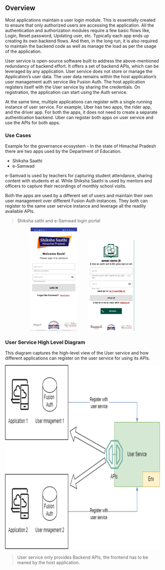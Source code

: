 ## Overview

Most applications maintain a user login module. This is essentially created to ensure that only authorized users are accessing the application. All the authentication and authorization modules require a few basic flows like, Login, Reset password, Updating user, etc. Typically each app ends up creating its own backend flows. And then, in the long run, it is also required to maintain the backend code as well as manage the load as per the usage of the application.

User service is open-source software built to address the above-mentioned redundancy of backend effort. It offers a set of backend APIs, which can be leveraged by any application. User service does not store or manage the Application’s user data. The user data remains within the host application’s user management auth service like Fusion Auth. The host application registers itself with the User service by sharing the credentials. On registration, the application can start using the Auth service.

At the same time, multiple applications can register with a single running instance of user service. For example, Uber has two apps, the rider app, and the driver app. For both the apps, it does not need to create a separate authentication backend. Uber can register both apps on user service and use the APIs for both apps.

### Use Cases

Example for the governance ecosystem - In the state of Himachal Pradesh there are two apps used by the Department of Education. 

- Shiksha Saathi  
- e-Samwad

e-Samvad is used by teachers for capturing student attendance, sharing content with students et al. While Shiksha Saathi is used by mentors and officers to capture their recordings of monthly school visits.

Both the apps are used by a different set of users and maintain their own user management over different Fusion Auth instances. They both can register to the same user service instance and leverage all the readily available APIs.

> Shiksha sathi and e-Samwad login portal

<p align="center">
  <img alt="sathi" src="images/sathi-login.jpg" width="30%">
&nbsp; &nbsp; &nbsp; &nbsp;
  <img alt="esamwad" src="images/esamwad-login.jpg" width="30%">
</p>

<!-- <p align="middle">
<img src="images/sathi-login.jpg" width="400" height="600"/> 

<img src="images/esamwad-login.jpg" width="400" height="600"/>
</p> -->

### User Service High Level Diagram

This diagram captures the high-level view of the User service and how different applications can register on the user service for using its APIs.

<p align="center">
<img src="images/User-service_HLD.png" width="800" height="600"/>
</p>

>User service only provides Backend APIs, the frontend has to be maned by the host application.

